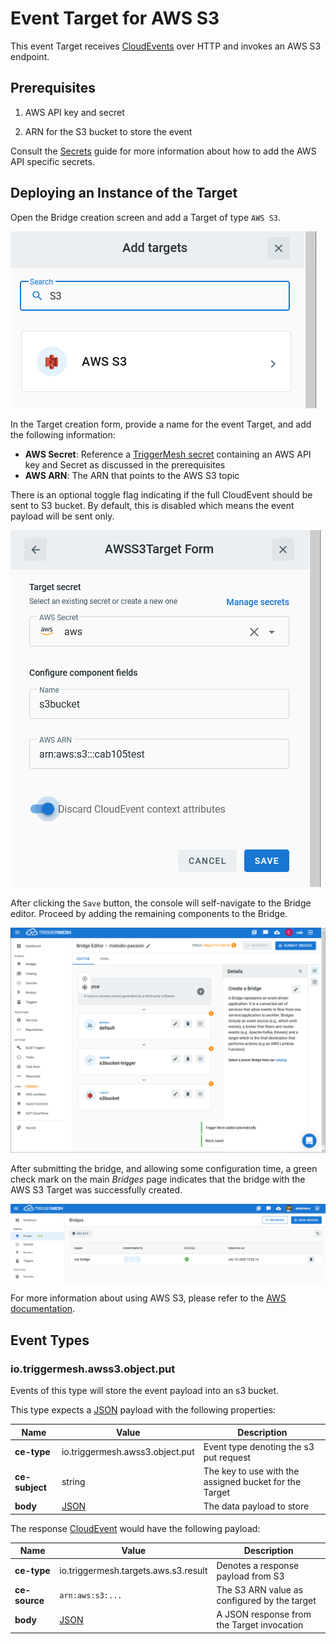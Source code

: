 # Event Target for AWS S3

This event Target receives [CloudEvents][ce] over HTTP and invokes an AWS S3 endpoint.

## Prerequisites

1. AWS API key and secret

1. ARN for the S3 bucket to store the event

Consult the [Secrets](../guides/secrets.md) guide for more information about
how to add the AWS API specific secrets.

## Deploying an Instance of the Target

Open the Bridge creation screen and add a Target of type `AWS S3`.

![Adding an S3 Target](../images/aws-targets/aws-s3-bridge-create-1.png)

In the Target creation form, provide a name for the event Target, and add the following information:

* **AWS Secret**: Reference a [TriggerMesh secret][tm-secret] containing an AWS API key and Secret as discussed in the prerequisites
* **AWS ARN**: The ARN that points to the AWS S3 topic

There is an optional toggle flag indicating if the full CloudEvent should be sent
to S3 bucket. By default, this is disabled which means the event payload
will be sent only.

![AWS S3 Target form](../images/aws-targets/aws-s3-bridge-create-2.png)

After clicking the `Save` button, the console will self-navigate to the Bridge editor. Proceed by adding the remaining components to the Bridge.

![Bridge overview](../images/aws-targets/aws-s3-bridge-create-3.png)

After submitting the bridge, and allowing some configuration time, a green check mark on the main _Bridges_ page indicates that the bridge with the AWS S3 Target was successfully created.

![Bridge status](../images/bridge-status-green.png)

For more information about using AWS S3, please refer to the [AWS documentation][docs].

## Event Types

### io.triggermesh.awss3.object.put

Events of this type will store the event payload into an s3 bucket.

This type expects a [JSON][ce-jsonformat] payload with the following properties:

| Name | Value | Description |
|---|---|---|
|**ce-type**|io.triggermesh.awss3.object.put|Event type denoting the s3 put request|
|**ce-subject**|string|The key to use with the assigned bucket for the Target|
|**body**|[JSON][ce-jsonformat]|The data payload to store|

The response [CloudEvent][ce] would have the following payload:

| Name | Value | Description |
|---|---|---|
|**ce-type**|io.triggermesh.targets.aws.s3.result|Denotes a response payload from S3|
|**ce-source**|`arn:aws:s3:...`|The S3 ARN value as configured by the target|
|**body**|[JSON][ce-jsonformat]|A JSON response from the Target invocation|



[ce]: https://cloudevents.io/
[docs]: https://docs.aws.amazon.com/s3/
[ce-jsonformat]: https://github.com/cloudevents/spec/blob/v1.0/json-format.md
[tm-secret]: ../guides/secrets/
